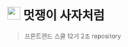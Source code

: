 
# <img src="https://github.com/user-attachments/assets/8277df6b-ce3f-4862-a6f7-7f18cd88b47d" width="30px" height="30px"> 멋쟁이 사자처럼 

> 프론트엔드 스쿨 12기 2조 repository



<!--

**Here are some ideas to get you started:**

🙋‍♀️ A short introduction - what is your organization all about?
🌈 Contribution guidelines - how can the community get involved?
👩‍💻 Useful resources - where can the community find your docs? Is there anything else the community should know?
🍿 Fun facts - what does your team eat for breakfast?
🧙 Remember, you can do mighty things with the power of [Markdown](https://docs.github.com/github/writing-on-github/getting-started-with-writing-and-formatting-on-github/basic-writing-and-formatting-syntax)
-->
